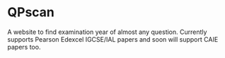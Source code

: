 # QPscan
A website to find examination year of almost any question.
Currently supports Pearson Edexcel IGCSE/IAL papers and soon will support CAIE papers too.
